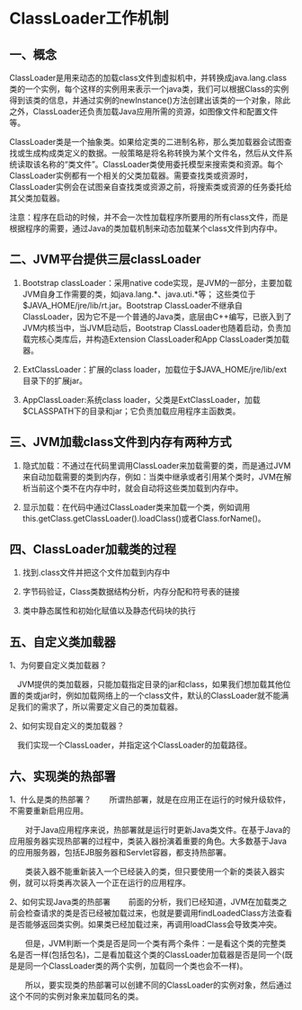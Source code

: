 # ClassLoader工作机制

## 一、概念

ClassLoader是用来动态的加载class文件到虚拟机中，并转换成java.lang.class类的一个实例，每个这样的实例用来表示一个java类，我们可以根据Class的实例得到该类的信息，并通过实例的newInstance()方法创建出该类的一个对象，除此之外，ClassLoader还负责加载Java应用所需的资源，如图像文件和配置文件等。

ClassLoader类是一个抽象类。如果给定类的二进制名称，那么类加载器会试图查找或生成构成类定义的数据。一般策略是将名称转换为某个文件名，然后从文件系统读取该名称的“类文件”。ClassLoader类使用委托模型来搜索类和资源。每个 ClassLoader实例都有一个相关的父类加载器。需要查找类或资源时，ClassLoader实例会在试图亲自查找类或资源之前，将搜索类或资源的任务委托给其父类加载器。  

注意：程序在启动的时候，并不会一次性加载程序所要用的所有class文件，而是根据程序的需要，通过Java的类加载机制来动态加载某个class文件到内存中。

## 二、JVM平台提供三层classLoader

1. Bootstrap classLoader：采用native code实现，是JVM的一部分，主要加载JVM自身工作需要的类，如java.lang.*、java.uti.*等； 这些类位于$JAVA_HOME/jre/lib/rt.jar。Bootstrap ClassLoader不继承自ClassLoader，因为它不是一个普通的Java类，底层由C++编写，已嵌入到了JVM内核当中，当JVM启动后，Bootstrap ClassLoader也随着启动，负责加载完核心类库后，并构造Extension ClassLoader和App ClassLoader类加载器。

2. ExtClassLoader：扩展的class loader，加载位于$JAVA_HOME/jre/lib/ext目录下的扩展jar。

3. AppClassLoader:系统class loader，父类是ExtClassLoader，加载$CLASSPATH下的目录和jar；它负责加载应用程序主函数类。

## 三、JVM加载class文件到内存有两种方式

1. 隐式加载：不通过在代码里调用ClassLoader来加载需要的类，而是通过JVM来自动加载需要的类到内存，例如：当类中继承或者引用某个类时，JVM在解析当前这个类不在内存中时，就会自动将这些类加载到内存中。

2. 显示加载：在代码中通过ClassLoader类来加载一个类，例如调用this.getClass.getClassLoader().loadClass()或者Class.forName()。

## 四、ClassLoader加载类的过程

1. 找到.class文件并把这个文件加载到内存中

2. 字节码验证，Class类数据结构分析，内存分配和符号表的链接

3. 类中静态属性和初始化赋值以及静态代码块的执行

## 五、自定义类加载器

1、为何要自定义类加载器？

　JVM提供的类加载器，只能加载指定目录的jar和class，如果我们想加载其他位置的类或jar时，例如加载网络上的一个class文件，默认的ClassLoader就不能满足我们的需求了，所以需要定义自己的类加载器。

2、如何实现自定义的类加载器？

　我们实现一个ClassLoader，并指定这个ClassLoader的加载路径。
 
## 六、实现类的热部署

1、什么是类的热部署？
　　所谓热部署，就是在应用正在运行的时候升级软件，不需要重新启用应用。

　　对于Java应用程序来说，热部署就是运行时更新Java类文件。在基于Java的应用服务器实现热部署的过程中，类装入器扮演着重要的角色。大多数基于Java的应用服务器，包括EJB服务器和Servlet容器，都支持热部署。

　　类装入器不能重新装入一个已经装入的类，但只要使用一个新的类装入器实例，就可以将类再次装入一个正在运行的应用程序。

2、如何实现Java类的热部署
　　前面的分析，我们已经知道，JVM在加载类之前会检查请求的类是否已经被加载过来，也就是要调用findLoadedClass方法查看是否能够返回类实例。如果类已经加载过来，再调用loadClass会导致类冲突。

　　但是，JVM判断一个类是否是同一个类有两个条件：一是看这个类的完整类名是否一样(包括包名)，二是看加载这个类的ClassLoader加载器是否是同一个(既是是同一个ClassLoader类的两个实例，加载同一个类也会不一样)。

　　所以，要实现类的热部署可以创建不同的ClassLoader的实例对象，然后通过这个不同的实例对象来加载同名的类。
